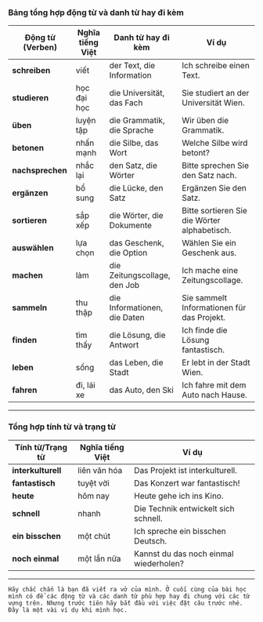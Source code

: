 ### **Bảng tổng hợp động từ và danh từ hay đi kèm**

| **Động từ (Verben)** | **Nghĩa tiếng Việt** | **Danh từ hay đi kèm**       | **Ví dụ**                                    |
| -------------------- | -------------------- | ---------------------------- | -------------------------------------------- |
| **schreiben**        | viết                 | der Text, die Information    | Ich schreibe einen Text.                     |
| **studieren**        | học đại học          | die Universität, das Fach    | Sie studiert an der Universität Wien.        |
| **üben**             | luyện tập            | die Grammatik, die Sprache   | Wir üben die Grammatik.                      |
| **betonen**          | nhấn mạnh            | die Silbe, das Wort          | Welche Silbe wird betont?                    |
| **nachsprechen**     | nhắc lại             | den Satz, die Wörter         | Bitte sprechen Sie den Satz nach.            |
| **ergänzen**         | bổ sung              | die Lücke, den Satz          | Ergänzen Sie den Satz.                       |
| **sortieren**        | sắp xếp              | die Wörter, die Dokumente    | Bitte sortieren Sie die Wörter alphabetisch. |
| **auswählen**        | lựa chọn             | das Geschenk, die Option     | Wählen Sie ein Geschenk aus.                 |
| **machen**           | làm                  | die Zeitungscollage, den Job | Ich mache eine Zeitungscollage.              |
| **sammeln**          | thu thập             | die Informationen, die Daten | Sie sammelt Informationen für das Projekt.   |
| **finden**           | tìm thấy             | die Lösung, die Antwort      | Ich finde die Lösung fantastisch.            |
| **leben**            | sống                 | das Leben, die Stadt         | Er lebt in der Stadt Wien.                   |
| **fahren**           | đi, lái xe           | das Auto, den Ski            | Ich fahre mit dem Auto nach Hause.           |

---

### **Tổng hợp tính từ và trạng từ**

| **Tính từ/Trạng từ** | **Nghĩa tiếng Việt** | **Ví dụ**                              |
| -------------------- | -------------------- | -------------------------------------- |
| **interkulturell**   | liên văn hóa         | Das Projekt ist interkulturell.        |
| **fantastisch**      | tuyệt vời            | Das Konzert war fantastisch!           |
| **heute**            | hôm nay              | Heute gehe ich ins Kino.               |
| **schnell**          | nhanh                | Die Technik entwickelt sich schnell.   |
| **ein bisschen**     | một chút             | Ich spreche ein bisschen Deutsch.      |
| **noch einmal**      | một lần nữa          | Kannst du das noch einmal wiederholen? |

---
`Hãy chắc chắn là bạn đã viết ra vở của mình. Ở cuối cùng của bài học mình có để các động từ và các danh từ phù hợp hay đi chung với các từ vựng trên. Nhưng trước tiên hãy bắt đầu với việc đặt câu trước nhé. Đây là một vài ví dụ khi mình học. `
